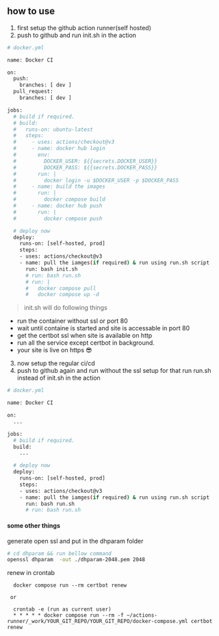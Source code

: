 
## how to use
1. first setup the github action runner(self hosted)
2. push to github and run init.sh in the action

```bash
# docker.yml

name: Docker CI

on:
  push:
    branches: [ dev ]
  pull_request:
    branches: [ dev ]

jobs:
  # build if required.
  # build:
  #   runs-on: ubuntu-latest
  #   steps:
  #     - uses: actions/checkout@v3
  #     - name: docker hub login
  #       env: 
  #         DOCKER_USER: ${{secrets.DOCKER_USER}}
  #         DOCKER_PASS: ${{secrets.DOCKER_PASS}}
  #       run: |
  #         docker login -u $DOCKER_USER -p $DOCKER_PASS 
  #     - name: build the images
  #       run: |
  #         docker compose build
  #     - name: docker hub push
  #       run: |
  #         docker compose push

  # deploy now
  deploy:
    runs-on: [self-hosted, prod]
    steps:
    - uses: actions/checkout@v3
    - name: pull the iamges(if required) & run using run.sh script
      run: bash init.sh
      # run: bash run.sh
      # run: |
      #   docker compose pull
      #   docker compose up -d

```

> init.sh will do following things

- run the container without ssl or port 80
- wait until containe is started and site is accessable in port 80
- get the certbot ssl when site is available on http
- run all the service except certbot in background.
- your site is live on https 😎



3. now setup the regular ci/cd 
4. push to github again and run without the ssl setup for that run run.sh instead of init.sh in the action

```bash
# docker.yml

name: Docker CI

on:
  ...

jobs:
  # build if required.
  build:
    ...

  # deploy now
  deploy:
    runs-on: [self-hosted, prod]
    steps:
    - uses: actions/checkout@v3
    - name: pull the iamges(if required) & run using run.sh script
      run: bash run.sh
      # run: bash run.sh

```





#### some other things

generate open ssl and put in the dhparam folder

```bash
# cd dhparam && run bellow command
openssl dhparam  -out ./dhparam-2048.pem 2048
```

renew in crontab
```
  docker compose run --rm certbot renew

 or

  crontab -e (run as current user)
  * * * * * docker compose run --rm -f ~/actions-runner/_work/YOUR_GIT_REPO/YOUR_GIT_REPO/docker-compose.yml certbot renew

```
